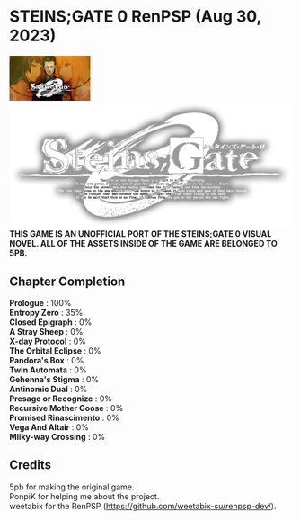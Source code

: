 # STEINS;GATE 0 RenPSP (Aug 30, 2023)
![ICON0](./ICON0.PNG)</br>
![STEINS;GATE 0 LOGO](./logo.png)</br>
**THIS GAME IS AN UNOFFICIAL PORT OF THE STEINS;GATE 0 VISUAL NOVEL. ALL OF THE ASSETS INSIDE OF THE GAME ARE BELONGED TO 5PB.**<br/>
## Chapter Completion 
**Prologue** : 100%</br>
**Entropy Zero** : 35%</br>
**Closed Epigraph** : 0%</br>
**A Stray Sheep** : 0%</br>
**X-day Protocol** : 0%</br>
**The Orbital Eclipse** : 0%</br>
**Pandora's Box** : 0%</br>
**Twin Automata** : 0%</br>
**Gehenna's Stigma** : 0%</br>
**Antinomic Dual** : 0%</br>
**Presage or Recognize** : 0%</br>
**Recursive Mother Goose** : 0%</br>
**Promised Rinascimento** : 0%</br>
**Vega And Altair** : 0%</br>
**Milky-way Crossing** : 0%</br>

## Credits
5pb for making the original game.<br/>
PonpiK for helping me about the project.<br/>
weetabix for the RenPSP (https://github.com/weetabix-su/renpsp-dev/).<br/>
